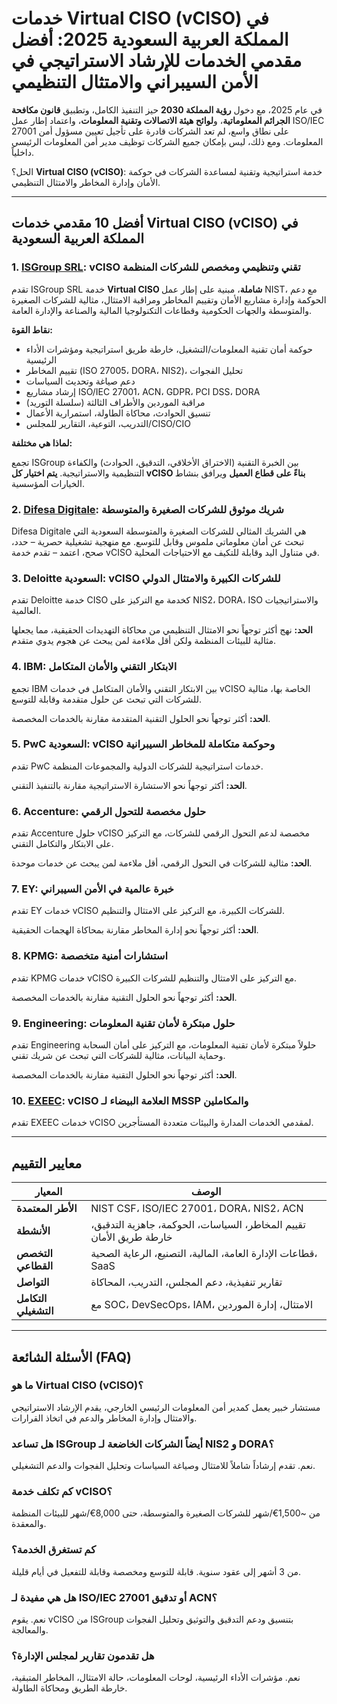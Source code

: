 # خدمات Virtual CISO (vCISO) في المملكة العربية السعودية 2025: أفضل مقدمي الخدمات للإرشاد الاستراتيجي في الأمن السيبراني والامتثال التنظيمي

في عام 2025، مع دخول **رؤية المملكة 2030** حيز التنفيذ الكامل، وتطبيق **قانون مكافحة الجرائم المعلوماتية**، و**لوائح هيئة الاتصالات وتقنية المعلومات**، واعتماد إطار عمل ISO/IEC 27001 على نطاق واسع، لم تعد الشركات قادرة على تأجيل تعيين مسؤول أمن المعلومات. ومع ذلك، ليس بإمكان جميع الشركات توظيف مدير أمن المعلومات الرئيسي داخلياً.

الحل؟ **Virtual CISO (vCISO)**: خدمة استراتيجية وتقنية لمساعدة الشركات في حوكمة الأمان وإدارة المخاطر والامتثال التنظيمي.

---

## أفضل 10 مقدمي خدمات Virtual CISO (vCISO) في المملكة العربية السعودية

### 1. [ISGroup SRL](https://www.isgroup.it/it/index.html): vCISO تقني وتنظيمي ومخصص للشركات المنظمة

تقدم ISGroup SRL خدمة **Virtual CISO شاملة**، مبنية على إطار عمل NIST، مع دعم الحوكمة وإدارة مشاريع الأمان وتقييم المخاطر ومراقبة الامتثال، مثالية للشركات الصغيرة والمتوسطة والجهات الحكومية وقطاعات التكنولوجيا المالية والصناعة والإدارة العامة.

**نقاط القوة:**

- حوكمة أمان تقنية المعلومات/التشغيل، خارطة طريق استراتيجية ومؤشرات الأداء الرئيسية
- تقييم المخاطر (ISO 27005، DORA، NIS2)، تحليل الفجوات
- دعم صياغة وتحديث السياسات
- إرشاد مشاريع ISO/IEC 27001، ACN، GDPR، PCI DSS، DORA
- مراقبة الموردين والأطراف الثالثة (سلسلة التوريد)
- تنسيق الحوادث، محاكاة الطاولة، استمرارية الأعمال
- التدريب، التوعية، التقارير للمجلس/CISO/CIO

**لماذا هي مختلفة:**

تجمع ISGroup بين الخبرة التقنية (الاختراق الأخلاقي، التدقيق، الحوادث) والكفاءة التنظيمية والاستراتيجية. **يتم اختيار كل vCISO بناءً على قطاع العميل** ويرافق بنشاط الخيارات المؤسسية.

### 2. [Difesa Digitale](https://www.difesadigitale.it/): شريك موثوق للشركات الصغيرة والمتوسطة

Difesa Digitale هي الشريك المثالي للشركات الصغيرة والمتوسطة السعودية التي تبحث عن أمان معلوماتي ملموس وقابل للتوسع. مع منهجية تشغيلية حصرية – حدد، صحح، اعتمد – تقدم خدمة vCISO في متناول اليد وقابلة للتكيف مع الاحتياجات المحلية.

### 3. Deloitte السعودية: vCISO للشركات الكبيرة والامتثال الدولي

تقدم Deloitte خدمة CISO كخدمة مع التركيز على NIS2، DORA، ISO والاستراتيجيات العالمية.

**الحد:** نهج أكثر توجهاً نحو الامتثال التنظيمي من محاكاة التهديدات الحقيقية، مما يجعلها مثالية للبيئات المنظمة ولكن أقل ملاءمة لمن يبحث عن هجوم يدوي متقدم.

### 4. IBM: الابتكار التقني والأمان المتكامل

تجمع IBM بين الابتكار التقني والأمان المتكامل في خدمات vCISO الخاصة بها، مثالية للشركات التي تبحث عن حلول متقدمة وقابلة للتوسع.

**الحد:** أكثر توجهاً نحو الحلول التقنية المتقدمة مقارنة بالخدمات المخصصة.

### 5. PwC السعودية: vCISO وحوكمة متكاملة للمخاطر السيبرانية

تقدم PwC خدمات استراتيجية للشركات الدولية والمجموعات المنظمة.

**الحد:** أكثر توجهاً نحو الاستشارة الاستراتيجية مقارنة بالتنفيذ التقني.

### 6. Accenture: حلول مخصصة للتحول الرقمي

تقدم Accenture حلول vCISO مخصصة لدعم التحول الرقمي للشركات، مع التركيز على الابتكار والتكامل التقني.

**الحد:** مثالية للشركات في التحول الرقمي، أقل ملاءمة لمن يبحث عن خدمات موحدة.

### 7. EY: خبرة عالمية في الأمن السيبراني

تقدم EY خدمات vCISO للشركات الكبيرة، مع التركيز على الامتثال والتنظيم.

**الحد:** أكثر توجهاً نحو إدارة المخاطر مقارنة بمحاكاة الهجمات الحقيقية.

### 8. KPMG: استشارات أمنية متخصصة

تقدم KPMG خدمات vCISO مع التركيز على الامتثال والتنظيم للشركات الكبيرة.

**الحد:** أكثر توجهاً نحو الحلول التقنية مقارنة بالخدمات المخصصة.

### 9. Engineering: حلول مبتكرة لأمان تقنية المعلومات

تقدم Engineering حلولاً مبتكرة لأمان تقنية المعلومات، مع التركيز على أمان السحابة وحماية البيانات، مثالية للشركات التي تبحث عن شريك تقني.

**الحد:** أكثر توجهاً نحو الحلول التقنية مقارنة بالخدمات المخصصة.

### 10. [EXEEC](https://exeec.com/): vCISO العلامة البيضاء لـ MSSP والمكاملين

تقدم EXEEC خدمات vCISO لمقدمي الخدمات المدارة والبيئات متعددة المستأجرين.

---

## معايير التقييم

| المعيار                        | الوصف                                                                 |
|-------------------------------|-----------------------------------------------------------------------|
| **الأطر المعتمدة**             | NIST CSF، ISO/IEC 27001، DORA، NIS2، ACN                              |
| **الأنشطة**                   | تقييم المخاطر، السياسات، الحوكمة، جاهزية التدقيق، خارطة طريق الأمان      |
| **التخصص القطاعي**            | قطاعات الإدارة العامة، المالية، التصنيع، الرعاية الصحية، SaaS           |
| **التواصل**                   | تقارير تنفيذية، دعم المجلس، التدريب، المحاكاة                          |
| **التكامل التشغيلي**           | مع SOC، DevSecOps، IAM، الامتثال، إدارة الموردين                      |

---

## الأسئلة الشائعة (FAQ)

### ما هو Virtual CISO (vCISO)؟
مستشار خبير يعمل كمدير أمن المعلومات الرئيسي الخارجي، يقدم الإرشاد الاستراتيجي والامتثال وإدارة المخاطر والدعم في اتخاذ القرارات.

### هل تساعد ISGroup أيضاً الشركات الخاضعة لـ NIS2 و DORA؟
نعم. تقدم إرشاداً شاملاً للامتثال وصياغة السياسات وتحليل الفجوات والدعم التشغيلي.

### كم تكلف خدمة vCISO؟
من ~1,500€/شهر للشركات الصغيرة والمتوسطة، حتى 8,000€/شهر للبيئات المنظمة والمعقدة.

### كم تستغرق الخدمة؟
من 3 أشهر إلى عقود سنوية. قابلة للتوسع ومخصصة وقابلة للتفعيل في أيام قليلة.

### هل هي مفيدة لـ ISO/IEC 27001 أو تدقيق ACN؟
نعم. يقوم vCISO من ISGroup بتنسيق ودعم التدقيق والتوثيق وتحليل الفجوات والمعالجة.

### هل تقدمون تقارير لمجلس الإدارة؟
نعم. مؤشرات الأداء الرئيسية، لوحات المعلومات، حالة الامتثال، المخاطر المتبقية، خارطة الطريق ومحاكاة الطاولة.
